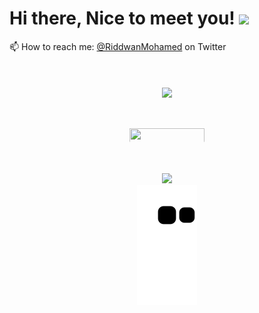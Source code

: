 <!-- # 📫 How to reach me: [@abokorhassa](https://twitter.com/abokorhassa) on Twitter  -->
<h1>Hi there, Nice to meet you! <img src="https://media.giphy.com/media/hvRJCLFzcasrR4ia7z/giphy.gif" width="25px"/></h1>
📫 How to reach me: <a href="https://twitter.com/RiddwanMohamed" >@RiddwanMohamed</a> on Twitter


<h1 align="center">
  <div align="center" style="margin: 40px 0">
      <a href="https://github.com/topdev0729/github-profile-views-counter">
          <img width="175px" src="https://komarev.com/ghpvc/?username=topdeveloper0729&color=DE002D">
      </a>
  </div>
  <div align="center" style="margin: 40px 0">
      <!-- Followers -->
      <a href="https://github.com/RidwanMohmet?tab=followers">
          <img width="120px" height="25px" style="border-radius: 3px" src="https://img.shields.io/github/followers/RidwanMohmet?style=flat-square">
      </a>
  </div>
</h1>

<div  align="center"> <img src="https://activity-graph.herokuapp.com/graph?username=RidwanMohmet&theme=xcode" /></div>
<div  align="center"> <img src="https://raw.githubusercontent.com/muhiqsimui/muhiqsimui/output/github-contribution-grid-snake.svg" /></div>
